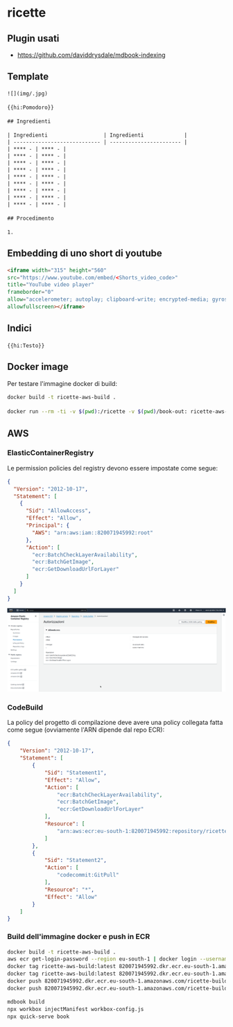 # ricette

## Plugin usati

- https://github.com/daviddrysdale/mdbook-indexing

## Template

```
![](img/.jpg)

{{hi:Pomodoro}}

## Ingredienti

| Ingredienti                  | Ingredienti             |
| ---------------------------- | ----------------------- |
| **** - | **** - |
| **** - | **** - |
| **** - | **** - |
| **** - | **** - |
| **** - | **** - |
| **** - | **** - |
| **** - | **** - |
| **** - | **** - |
| **** - | **** - |

## Procedimento

1. 

```

## Embedding di uno short di youtube

```html
<iframe width="315" height="560"
src="https://www.youtube.com/embed/<Shorts_video_code>"
title="YouTube video player"
frameborder="0"
allow="accelerometer; autoplay; clipboard-write; encrypted-media; gyroscope; picture-in-picture; web-share"
allowfullscreen></iframe>
```

## Indici

`{{hi:Testo}}`

## Docker image

Per testare l'immagine docker di build:

```bash
docker build -t ricette-aws-build .

docker run --rm -ti -v $(pwd):/ricette -v $(pwd)/book-out: ricette-aws-build bash
```

## AWS

### ElasticContainerRegistry

Le permission policies del registry devono essere impostate come segue:

```json
{
  "Version": "2012-10-17",
  "Statement": [
    {
      "Sid": "AllowAccess",
      "Effect": "Allow",
      "Principal": {
        "AWS": "arn:aws:iam::820071945992:root"
      },
      "Action": [
        "ecr:BatchCheckLayerAvailability",
        "ecr:BatchGetImage",
        "ecr:GetDownloadUrlForLayer"
      ]
    }
  ]
}
```

![](src/img/01.png)

### CodeBuild

La policy del progetto di compilazione deve avere una policy collegata fatta come segue (ovviamente l'ARN dipende dal repo ECR):

```json
{
    "Version": "2012-10-17",
    "Statement": [
        {
            "Sid": "Statement1",
            "Effect": "Allow",
            "Action": [
                "ecr:BatchCheckLayerAvailability",
                "ecr:BatchGetImage",
                "ecr:GetDownloadUrlForLayer"
            ],
            "Resource": [
                "arn:aws:ecr:eu-south-1:820071945992:repository/ricette-builder"
            ]
        },
        {
            "Sid": "Statement2",
            "Action": [
                "codecommit:GitPull"
            ],
            "Resource": "*",
            "Effect": "Allow"
        }
    ]
}
```

### Build dell'immagine docker e push in ECR

```bash
docker build -t ricette-aws-build .
aws ecr get-login-password --region eu-south-1 | docker login --username AWS --password-stdin 820071945992.dkr.ecr.eu-south-1.amazonaws.com
docker tag ricette-aws-build:latest 820071945992.dkr.ecr.eu-south-1.amazonaws.com/ricette-builder:1.0
docker tag ricette-aws-build:latest 820071945992.dkr.ecr.eu-south-1.amazonaws.com/ricette-builder:latest
docker push 820071945992.dkr.ecr.eu-south-1.amazonaws.com/ricette-builder:1.0
docker push 820071945992.dkr.ecr.eu-south-1.amazonaws.com/ricette-builder:latest
```



```bash
mdbook build
npx workbox injectManifest workbox-config.js
npx quick-serve book
```